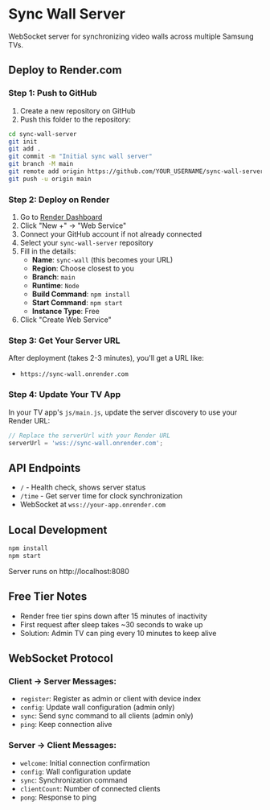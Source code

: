 # Sync Wall Server

WebSocket server for synchronizing video walls across multiple Samsung TVs.

## Deploy to Render.com

### Step 1: Push to GitHub
1. Create a new repository on GitHub
2. Push this folder to the repository:
```bash
cd sync-wall-server
git init
git add .
git commit -m "Initial sync wall server"
git branch -M main
git remote add origin https://github.com/YOUR_USERNAME/sync-wall-server.git
git push -u origin main
```

### Step 2: Deploy on Render
1. Go to [Render Dashboard](https://dashboard.render.com/)
2. Click "New +" → "Web Service"
3. Connect your GitHub account if not already connected
4. Select your `sync-wall-server` repository
5. Fill in the details:
   - **Name**: `sync-wall` (this becomes your URL)
   - **Region**: Choose closest to you
   - **Branch**: `main`
   - **Runtime**: `Node`
   - **Build Command**: `npm install`
   - **Start Command**: `npm start`
   - **Instance Type**: Free
6. Click "Create Web Service"

### Step 3: Get Your Server URL
After deployment (takes 2-3 minutes), you'll get a URL like:
- `https://sync-wall.onrender.com`

### Step 4: Update Your TV App
In your TV app's `js/main.js`, update the server discovery to use your Render URL:

```javascript
// Replace the serverUrl with your Render URL
serverUrl = 'wss://sync-wall.onrender.com';
```

## API Endpoints

- `/` - Health check, shows server status
- `/time` - Get server time for clock synchronization
- WebSocket at `wss://your-app.onrender.com`

## Local Development

```bash
npm install
npm start
```

Server runs on http://localhost:8080

## Free Tier Notes

- Render free tier spins down after 15 minutes of inactivity
- First request after sleep takes ~30 seconds to wake up
- Solution: Admin TV can ping every 10 minutes to keep alive

## WebSocket Protocol

### Client → Server Messages:
- `register`: Register as admin or client with device index
- `config`: Update wall configuration (admin only)
- `sync`: Send sync command to all clients (admin only)
- `ping`: Keep connection alive

### Server → Client Messages:
- `welcome`: Initial connection confirmation
- `config`: Wall configuration update
- `sync`: Synchronization command
- `clientCount`: Number of connected clients
- `pong`: Response to ping
